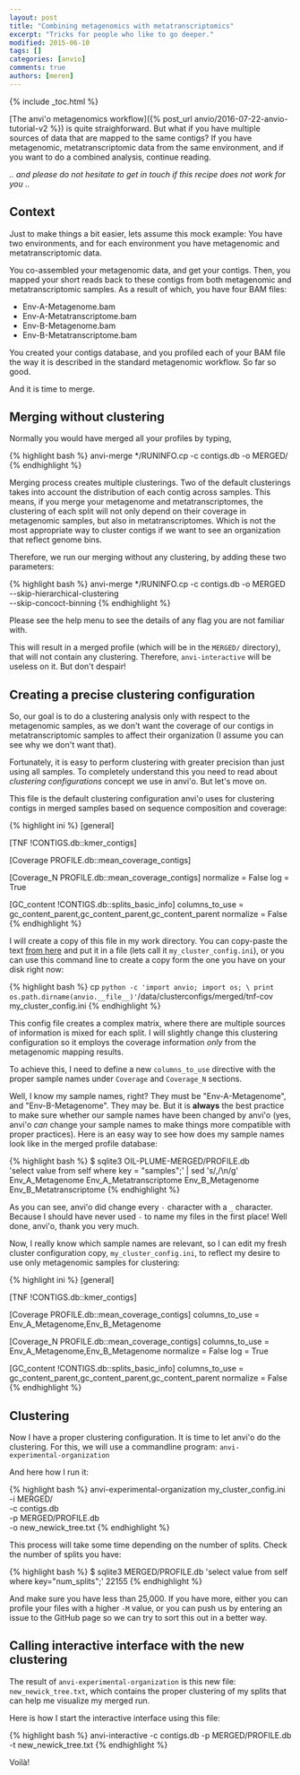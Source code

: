 ```yaml
---
layout: post
title: "Combining metagenomics with metatranscriptomics"
excerpt: "Tricks for people who like to go deeper."
modified: 2015-06-10
tags: []
categories: [anvio]
comments: true
authors: [meren]
---
```


{% include _toc.html %}

[The anvi'o metagenomics workflow]({% post_url anvio/2016-07-22-anvio-tutorial-v2 %}) is quite straighforward. But what if you have multiple sources of data that are mapped to the same contigs? If you have metagenomic, metatranscriptomic data from the same environment, and if you want to do a combined analysis, continue reading.

_.. and please do not hesitate to get in touch if this recipe does not work for you .._

## Context

Just to make things a bit easier, lets assume this mock example: You have two environments, and for each environment you have metagenomic and metatranscriptomic data.

You co-assembled your metagenomic data, and get your contigs. Then, you mapped your short reads back to these contigs from both metagenomic and metatranscriptomic samples. As a result of which, you have four BAM files:

* Env-A-Metagenome.bam
* Env-A-Metatranscriptome.bam
* Env-B-Metagenome.bam
* Env-B-Metatranscriptome.bam

You created your contigs database, and you profiled each of your BAM file  the way it is described in the standard metagenomic workflow. So far so good.

And it is time to merge.

## Merging without clustering

Normally you would have merged all your profiles by typing,

{% highlight bash %}
anvi-merge */RUNINFO.cp -c contigs.db -o MERGED/
{% endhighlight %}

Merging process creates multiple clusterings. Two of the default clusterings takes into account the distribution of each contig across samples. This means, if you merge your metagenome and metatranscriptomes, the clustering of each split will not only depend on their coverage in metagenomic samples, but also in metatranscriptomes. Which is not the most appropriate way to cluster contigs if we want to see an organization that reflect genome bins.

Therefore, we run our merging without any clustering, by adding these two parameters:

{% highlight bash %}
anvi-merge */RUNINFO.cp -c contigs.db -o MERGED \
           --skip-hierarchical-clustering \
           --skip-concoct-binning
{% endhighlight %}

Please see the help menu to see the details of any flag you are not familiar with.

This will result in a merged profile (which will be in the `MERGED/` directory), that will not contain any clustering. Therefore, `anvi-interactive` will be useless on it. But don't despair!

## Creating a precise clustering configuration

So, our goal is to do a clustering analysis only with respect to the metagenomic samples, as we don't want the coverage of our contigs in metatranscriptomic samples to affect their organization (I assume you can see why we don't want that).

Fortunately, it is easy to perform clustering with greater precision than just using all samples. To completely understand this you need to read about _clustering configurations_ concept we use in anvi'o. But let's move on.

This file is the default clustering configuration anvi'o uses for clustering contigs in merged samples based on sequence composition and coverage:

{% highlight ini %}
[general]

[TNF !CONTIGS.db::kmer_contigs]

[Coverage PROFILE.db::mean_coverage_contigs]

[Coverage_N PROFILE.db::mean_coverage_contigs]
normalize = False
log = True

[GC_content !CONTIGS.db::splits_basic_info]
columns_to_use = gc_content_parent,gc_content_parent,gc_content_parent
normalize = False
{% endhighlight %}

I will create a copy of this file in my work directory. You can copy-paste the text [from here](https://github.com/meren/anvio/blob/master/anvio/data/clusterconfigs/merged/tnf-cov) and put it in a file (lets call it `my_cluster_config.ini`), or you can use this command line to create a copy form the one you have on your disk right now:

{% highlight bash %}
cp `python -c 'import anvio; import os; \
    print os.path.dirname(anvio.__file__)'`/data/clusterconfigs/merged/tnf-cov my_cluster_config.ini
{% endhighlight %}

This config file creates a complex matrix, where there are multiple sources of information is mixed for each split. I will slightly change this clustering configuration so it employs the coverage information _only_ from the metagenomic mapping results.

To achieve this, I need to define a new `columns_to_use` directive with the proper sample names under `Coverage` and `Coverage_N` sections.

Well, I know my sample names, right? They must be "Env-A-Metagenome", and "Env-B-Metagenome". They may be. But it is **always** the best practice to make sure whether our sample names have been changed by anvi'o (yes, anvi'o _can_ change your sample names to make things more compatible with proper practices). Here is an easy way to see how does my sample names look like in the merged profile database:

{% highlight bash %}
$ sqlite3 OIL-PLUME-MERGED/PROFILE.db \
      'select value from self where key = "samples";' | sed 's/,/\n/g'
Env_A_Metagenome
Env_A_Metatranscriptome
Env_B_Metagenome
Env_B_Metatranscriptome
{% endhighlight %}

As you can see, anvi'o did change every `-` character with a `_` character. Because I should have never used `-` to name my files in the first place! Well done, anvi'o, thank you very much.

Now, I really know which sample names are relevant, so I can edit my fresh cluster configuration copy, `my_cluster_config.ini`, to reflect my desire to use only metagenomic samples for clustering:

{% highlight ini %}
[general]

[TNF !CONTIGS.db::kmer_contigs]

[Coverage PROFILE.db::mean_coverage_contigs]
columns_to_use = Env_A_Metagenome,Env_B_Metagenome

[Coverage_N PROFILE.db::mean_coverage_contigs]
columns_to_use = Env_A_Metagenome,Env_B_Metagenome
normalize = False
log = True

[GC_content !CONTIGS.db::splits_basic_info]
columns_to_use = gc_content_parent,gc_content_parent,gc_content_parent
normalize = False
{% endhighlight %}

## Clustering

Now I have a proper clustering configuration. It is time to let anvi'o do the clustering. For this, we will use a commandline program: `anvi-experimental-organization`

And here how I run it:

{% highlight bash %}
anvi-experimental-organization my_cluster_config.ini \
                               -i MERGED/            \
                               -c contigs.db      \
                               -p MERGED/PROFILE.db  \
                               -o new_newick_tree.txt
{% endhighlight %}


This process will take some time depending on the number of splits. Check the number of splits you have:

{% highlight bash %}
$ sqlite3 MERGED/PROFILE.db 'select value from self where key="num_splits";'
    22155
{% endhighlight %}

And make sure you have less than 25,000. If you have more, either you can profile your files with a higher `-M` value, or you can push us by entering an issue to the GitHub page so we can try to sort this out in a better way.
 

## Calling interactive interface with the new clustering

The result of `anvi-experimental-organization` is this new file: `new_newick_tree.txt`, which contains the proper clustering of my splits that can help me visualize my merged run.

Here is how I start the interactive interface using this file:

{% highlight bash %}
anvi-interactive -c contigs.db -p MERGED/PROFILE.db -t new_newick_tree.txt
{% endhighlight %}

Voilà!
